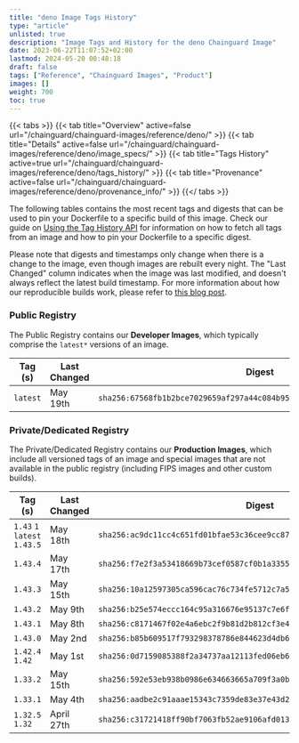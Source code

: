 ```yaml
---
title: "deno Image Tags History"
type: "article"
unlisted: true
description: "Image Tags and History for the deno Chainguard Image"
date: 2023-06-22T11:07:52+02:00
lastmod: 2024-05-20 00:48:18
draft: false
tags: ["Reference", "Chainguard Images", "Product"]
images: []
weight: 700
toc: true
---
```


{{< tabs >}}
{{< tab title="Overview" active=false url="/chainguard/chainguard-images/reference/deno/" >}}
{{< tab title="Details" active=false url="/chainguard/chainguard-images/reference/deno/image_specs/" >}}
{{< tab title="Tags History" active=true url="/chainguard/chainguard-images/reference/deno/tags_history/" >}}
{{< tab title="Provenance" active=false url="/chainguard/chainguard-images/reference/deno/provenance_info/" >}}
{{</ tabs >}}

The following tables contains the most recent tags and digests that can be used to pin your Dockerfile to a specific build of this image. Check our guide on [Using the Tag History API](/chainguard/chainguard-images/using-the-tag-history-api/) for information on how to fetch all tags from an image and how to pin your Dockerfile to a specific digest.

Please note that digests and timestamps only change when there is a change to the image, even though images are rebuilt every night. The "Last Changed" column indicates when the image was last modified, and doesn't always reflect the latest build timestamp. For more information about how our reproducible builds work, please refer to [this blog post](https://www.chainguard.dev/unchained/reproducing-chainguards-reproducible-image-builds).

### Public Registry
The Public Registry contains our **Developer Images**, which typically comprise the `latest*` versions of an image.

| Tag (s)   | Last Changed | Digest                                                                    |
|-----------|--------------|---------------------------------------------------------------------------|
|  `latest` | May 19th     | `sha256:67568fb1b2bce7029659af297a44c084b954743ae4bbf503a39d2119a91b6a94` |


### Private/Dedicated Registry
The Private/Dedicated Registry contains our **Production Images**, which include all versioned tags of an image and special images that are not available in the public registry (including FIPS images and other custom builds).

| Tag (s)                       | Last Changed | Digest                                                                    |
|-------------------------------|--------------|---------------------------------------------------------------------------|
|  `1.43` `1` `latest` `1.43.5` | May 18th     | `sha256:ac9dc11cc4c651fd01bfae53c36cee9cc87d5e8ac559c2b75e2f8b71b91ec273` |
|  `1.43.4`                     | May 17th     | `sha256:f7e2f3a53418669b73cef0587cf0b1a335591e10fd4e1dc5ef7e22975a91f9d5` |
|  `1.43.3`                     | May 15th     | `sha256:10a12597305ca596cac76c734fe5712c7a58defc2461056b5b98937450b220cb` |
|  `1.43.2`                     | May 9th      | `sha256:b25e574eccc164c95a316676e95137c7e6f1e58a0d6dd2ecf6099db5199e9301` |
|  `1.43.1`                     | May 8th      | `sha256:c8171467f02e4a6ebc2f9b81d2b812cf3e4f75702c01b493aa4090081e307f38` |
|  `1.43.0`                     | May 2nd      | `sha256:b85b609517f793298378786e844623d4db6d8675201c883fa49e2e970c5c13e0` |
|  `1.42.4` `1.42`              | May 1st      | `sha256:0d7159085388f2a34737aa12113fed06eb698e35baf8506f082134a202538046` |
|  `1.33.2`                     | May 15th     | `sha256:592e53eb938b0986e634663665a709f3a0bed6df5cd79e912494e0363a6a9c4f` |
|  `1.33.1`                     | May 4th      | `sha256:aadbe2c91aaae15343c7359de83e37e43d2cb8af934175e34a17e81da7fd1ccc` |
|  `1.32.5` `1.32`              | April 27th   | `sha256:c31721418ff90bf7063fb52ae9106afd01309a6b2726d6eeb5ced66945a27b39` |

